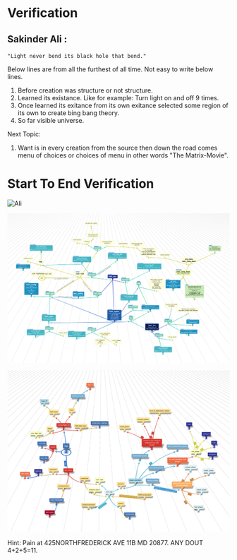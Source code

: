 # Verification

## Sakinder Ali :       
    "Light never bend its black hole that bend."

Below lines are from all the furthest of all time. Not easy to write below lines.


1. Before creation was structure or not structure.
2. Learned its existance. Like for example: Turn light on and off 9 times.
3. Once learned its exitance from its own exitance selected some region of its own to create bing bang theory.
4. So far visible universe.

Next Topic:
1. Want is in every creation from the source then down the road comes menu of choices or choices of menu in other words "The Matrix-Movie".

# Start To End Verification

![Ali](https://github.com/zakinder/Verification/blob/main/Verification.png "Ali")

![Ali](https://github.com/zakinder/Verification/blob/main/rev3.png "Ali")

![Ali](https://github.com/zakinder/Verification/blob/main/uvm_top.png "Ali")


Hint: Pain at 425NORTHFREDERICK AVE 11B MD 20877. ANY DOUT 4+2+5=11.
